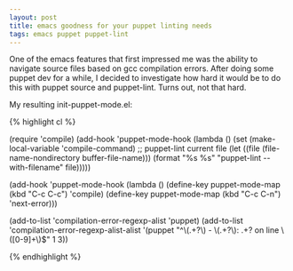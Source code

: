 ```yaml
---
layout: post
title: emacs goodness for your puppet linting needs
tags: emacs puppet puppet-lint
---
```


One of the emacs features that first impressed me was the ability to navigate source files based on gcc compilation errors. After doing some puppet dev for a while, I decided to investigate how hard it would be to do this with puppet source and puppet-lint. Turns out, not that hard. 

My resulting init-puppet-mode.el:

{% highlight cl %}

(require 'compile)
(add-hook 'puppet-mode-hook
          (lambda ()
            (set (make-local-variable 'compile-command)
                 ;; puppet-lint current file
                 (let ((file (file-name-nondirectory buffer-file-name)))
                   (format "%s %s" "puppet-lint --with-filename" file)))))

(add-hook 'puppet-mode-hook
          (lambda ()
            (define-key puppet-mode-map (kbd "C-c C-c") 'compile)
            (define-key puppet-mode-map (kbd "C-c C-n") 'next-error)))

(add-to-list 'compilation-error-regexp-alist 'puppet)
(add-to-list 'compilation-error-regexp-alist-alist
             '(puppet "^\\(.+?\\) - \\(.+?\\): .+? on line \\([0-9]+\\)$"
                      1 3))

{% endhighlight %}

